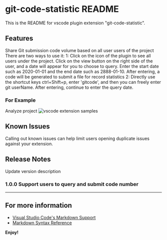 # git-code-statistic README

This is the README for vscode plugin extension "git-code-statistic". 

## Features

Share Git submission code volume based on all user users of the project
There are two ways to use it:
1: Click on the icon of the plugin to see all users under the project. Click on the view button on the right side of the user, and a date will appear for you to choose to query. Enter the start date such as 2020-01-01 and the end date such as 2888-01-10. After entering, a code will be generated to submit a file for record statistics
2: Directly use the shortcut keys ctrl+Shift+p, enter 'gitcode', and then you can freely enter git userName. After entering, continue to enter the query date.

### For Example
Analyze project ![vscode extension samples](https://github.com/microsoft/vscode-extension-samples)


## Known Issues

Calling out known issues can help limit users opening duplicate issues against your extension.

## Release Notes

Update version description

### 1.0.0 Support users to query and submit code number

---

## For more information

* [Visual Studio Code's Markdown Support](http://code.visualstudio.com/docs/languages/markdown)
* [Markdown Syntax Reference](https://help.github.com/articles/markdown-basics/)

**Enjoy!**
